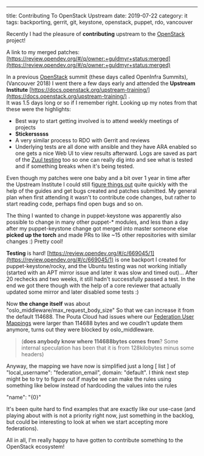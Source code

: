 ---
title: Contributing To OpenStack Upstream
date: 2019-07-22
category: it
tags: backporting, gerrit, git, keystone, openstack, puppet, rdo, vancouver

Recently I had the pleasure of **contributing** upstream to the [OpenStack](https://www.openstack.org/) project!

A link to my merged patches: [https://review.opendev.org/#/q/owner:+guldmyr+status:merged](https://review.opendev.org/#/q/owner:+guldmyr+status:merged)

In a previous [OpenStack](https://www.openstack.org/) summit (these days called OpenInfra Summits), (Vancouver 2018) I went there a few days early and attended the **Upstream Institute** [https://docs.openstack.org/upstream-training/](https://docs.openstack.org/upstream-training/) .  
It was 1.5 days long or so if I remember right. Looking up my notes from that these were the highlights:

- Best way to start getting involved is to attend weekly meetings of projects
- **Stickersssss**
- A very similar process to RDO with Gerrit and reviews
- Underlying tests are all done with ansible and they have ARA enabled so one gets a nice Web UI to view results afterward. Logs are saved as part of the [Zuul testing](http://zuul.openstack.org) too so one can really dig into and see what is tested and if something breaks when it's being tested.

Even though my patches were one baby and a bit over 1 year in time after the Upstream Institute I could still f[igure things out](https://docs.openstack.org/contributors/) quite quickly with the help of the guides and get bugs created and patches submitted. My general plan when first attending it wasn't to contribute code changes, but rather to start reading code, perhaps find open bugs and so on.

The thing I wanted to change in puppet-keystone was apparently also possible to change in many other puppet-\* modules, and less than a day after my puppet-keystone change got merged into master someone else **picked up the torch** and made PRs to like ~15 other repositories with similar changes :) Pretty cool!

**Testing** is hard! [https://review.opendev.org/#/c/669045/1](https://review.opendev.org/#/c/669045/1) is one backport I created for puppet-keystone/rocky, and the Ubuntu testing was not working initially (started with an APT mirror issue and later it was slow and timed out)... After 20 rechecks and two weeks, it still hadn't successfully passed a test. In the end we got there though with the help of a core reviewer that actually updated some mirror and later disabled some tests :)

Now **the change itself** was about "oslo\_middleware/max\_request\_body\_size" So that we can increase it from the default 114688. The Pouta Cloud had issues where our [Federation User Mappings](https://docs.openstack.org/keystone/pike/advanced-topics/federation/configure_federation.html#mapping) were larger than 114688 bytes and we coudln't update them anymore, turns out they were blocked by oslo\_middleware.

> (**does anybody know where 114688bytes comes** **from**? Some internal speculation has been that it is from 128kilobytes minus some headers)

Anyway, the mapping we have now is simplified just a long \[ list \] of "local\_username": "federation\_email", domain: "default". I think next step might be to try to figure out if maybe we can make the rules using something like below instead of hardcoding the values into the rules  

"name": "{0}" 

It's been quite hard to find examples that are exactly like our use-case (and playing about with is not a priority right now, just something in the backlog, but could be interesting to look at when we start accepting more federations).

All in all, I'm really happy to have gotten to contribute something to the OpenStack ecosystem!

